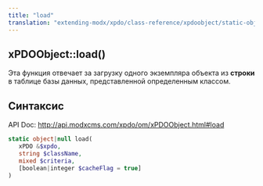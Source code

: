 ```yaml
---
title: "load"
translation: "extending-modx/xpdo/class-reference/xpdoobject/static-object-loaders/load"
---
```


## xPDOObject::load()

Эта функция отвечает за загрузку одного экземпляра объекта из **строки** в таблице базы данных, представленной определенным классом.

## Синтаксис

API Doc: <http://api.modxcms.com/xpdo/om/xPDOObject.html#load>

```php
static object|null load(
   xPDO &$xpdo,
   string $className,
   mixed $criteria,
   [boolean|integer $cacheFlag = true]
)
```
